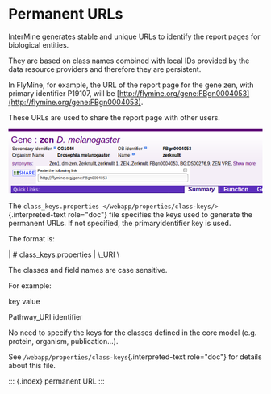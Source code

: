 # Permanent URLs

InterMine generates stable and unique URLs to identify the report pages for biological entities.

They are based on class names combined with local IDs provided by the data resource providers and therefore they are persistent.

In FlyMine, for example, the URL of the report page for the gene zen, with primary identifier P19107, will be [http://flymine.org/gene:FBgn0004053](http://flymine.org/gene:FBgn0004053).

These URLs are used to share the report page with other users.

![image](../../../../../.gitbook/assets/share.png)

The `class_keys.properties </webapp/properties/class-keys/>`{.interpreted-text role="doc"} file specifies the keys used to generate the permanent URLs. If not specified, the primaryidentifier key is used.

The format is:

\| \# class\_keys.properties \| \\_URI \

The classes and field names are case sensitive.

For example:

key value

Pathway\_URI identifier

No need to specify the keys for the classes defined in the core model \(e.g. protein, organism, publication...\).

See `/webapp/properties/class-keys`{.interpreted-text role="doc"} for details about this file.

::: {.index} permanent URL :::

